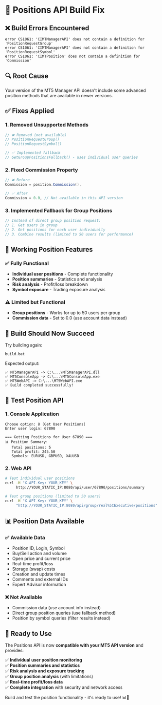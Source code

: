 # 🔧 Positions API Build Fix

## ❌ **Build Errors Encountered**
```
error CS1061: 'CIMTManagerAPI' does not contain a definition for 'PositionRequestGroup'
error CS1061: 'CIMTManagerAPI' does not contain a definition for 'PositionRequestSymbol'  
error CS1061: 'CIMTPosition' does not contain a definition for 'Commission'
```

## 🔍 **Root Cause**
Your version of the MT5 Manager API doesn't include some advanced position methods that are available in newer versions.

## ✅ **Fixes Applied**

### **1. Removed Unsupported Methods**
```csharp
// ❌ Removed (not available)
// PositionRequestGroup()
// PositionRequestSymbol()

// ✅ Implemented fallback
// GetGroupPositionsFallback() - uses individual user queries
```

### **2. Fixed Commission Property**
```csharp
// ❌ Before
Commission = position.Commission(),

// ✅ After  
Commission = 0.0, // Not available in this API version
```

### **3. Implemented Fallback for Group Positions**
```csharp
// Instead of direct group position request:
// 1. Get users in group
// 2. Get positions for each user individually
// 3. Combine results (limited to 50 users for performance)
```

## 🚀 **Working Position Features**

### **✅ Fully Functional**
- **Individual user positions** - Complete functionality
- **Position summaries** - Statistics and analysis
- **Risk analysis** - Profit/loss breakdown
- **Symbol exposure** - Trading exposure analysis

### **⚠️ Limited but Functional**
- **Group positions** - Works for up to 50 users per group
- **Commission data** - Set to 0.0 (use account data instead)

## 🎯 **Build Should Now Succeed**

Try building again:
```cmd
build.bat
```

Expected output:
```
✅ MT5ManagerAPI -> C:\...\MT5ManagerAPI.dll
✅ MT5ConsoleApp -> C:\...\MT5ConsoleApp.exe
✅ MT5WebAPI -> C:\...\MT5WebAPI.exe
✅ Build completed successfully!
```

## 🧪 **Test Position API**

### **1. Console Application**
```
Choose option: 8 (Get User Positions)
Enter user login: 67890

=== Getting Positions for User 67890 ===
📊 Position Summary:
   Total positions: 5
   Total profit: 245.50
   Symbols: EURUSD, GBPUSD, XAUUSD
```

### **2. Web API**
```bash
# Test individual user positions
curl -H "X-API-Key: YOUR_KEY" \
     http://YOUR_STATIC_IP:8080/api/user/67890/positions/summary

# Test group positions (limited to 50 users)
curl -H "X-API-Key: YOUR_KEY" \
     "http://YOUR_STATIC_IP:8080/api/group/real%5CExecutive/positions"
```

## 📊 **Position Data Available**

### **✅ Available Data**
- Position ID, Login, Symbol
- Buy/Sell action and volume  
- Open price and current price
- Real-time profit/loss
- Storage (swap) costs
- Creation and update times
- Comments and external IDs
- Expert Advisor information

### **❌ Not Available**
- Commission data (use account info instead)
- Direct group position queries (use fallback method)
- Position by symbol queries (filter results instead)

## 🎉 **Ready to Use**

The Positions API is now **compatible with your MT5 API version** and provides:

✅ **Individual user position monitoring**  
✅ **Position summaries and statistics**  
✅ **Risk analysis and exposure tracking**  
✅ **Group position analysis** (with limitations)  
✅ **Real-time profit/loss data**  
✅ **Complete integration** with security and network access  

Build and test the position functionality - it's ready to use! 📊🚀